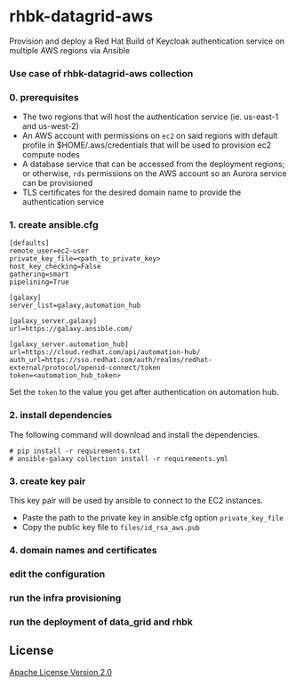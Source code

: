 # rhbk-datagrid-aws


Provision and deploy a Red Hat Build of Keycloak authentication service on multiple AWS regions via Ansible

### Use case of rhbk-datagrid-aws collection


### 0. prerequisites

* The two regions that will host the authentication service (ie. us-east-1 and us-west-2)
* An AWS account with permissions on `ec2` on said regions with default profile in $HOME/.aws/credentials that will be used to provision ec2 compute nodes
* A database service that can be accessed from the deployment regions; or otherwise, `rds` permissions on the AWS account so an Aurora service can be provisioned
* TLS certificates for the desired domain name to provide the authentication service

### 1. create ansible.cfg

```
[defaults]
remote_user=ec2-user
private_key_file=<path_to_private_key>
host_key_checking=False
gathering=smart
pipelining=True

[galaxy]
server_list=galaxy,automation_hub

[galaxy_server.galaxy]
url=https://galaxy.ansible.com/

[galaxy_server.automation_hub]
url=https://cloud.redhat.com/api/automation-hub/
auth_url=https://sso.redhat.com/auth/realms/redhat-external/protocol/openid-connect/token
token=<automation_hub_token>
```

Set the `token` to the value you get after authentication on automation hub.


### 2. install dependencies

The following command will download and install the dependencies.

    # pip install -r requirements.txt
    # ansible-galaxy collection install -r requirements.yml


### 3. create key pair

This key pair will be used by ansible to connect to the EC2 instances.

* Paste the path to the private key in ansible.cfg option `private_key_file`
* Copy the public key file to `files/id_rsa_aws.pub`


### 4. domain names and certificates



### edit the configuration


### run the infra provisioning


### run the deployment of data_grid and rhbk

## License

[Apache License Version 2.0](https://github.com/ansible-middleware/rhbk-datagrid-aws/blob/main/LICENSE)
